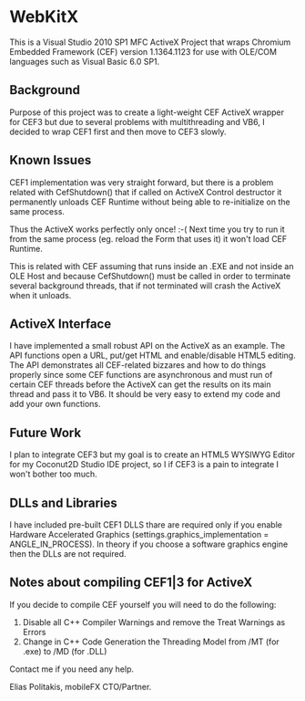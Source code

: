 WebKitX
=======

This is a Visual Studio 2010 SP1 MFC ActiveX Project that wraps Chromium Embedded Framework (CEF) version 1.1364.1123 for use with OLE/COM languages such as Visual Basic 6.0 SP1.

Background
----------
Purpose of this project was to create a light-weight CEF ActiveX wrapper for CEF3 but due to several problems with multithreading and VB6, I decided to wrap CEF1 first and then move to CEF3 slowly.

Known Issues
------------
CEF1 implementation was very straight forward, but there is a problem related with CefShutdown() that if called on ActiveX Control destructor it permanently unloads CEF Runtime without being able to re-initialize on the same process. 

Thus the ActiveX works perfectly only once! :-( Next time you try to run it from the same process (eg. reload the Form that uses it) it won't load CEF Runtime.

This is related with CEF assuming that runs inside an .EXE and not inside an OLE Host and because CefShutdown() must be called in order to terminate several background threads, that if not terminated will crash the ActiveX when it unloads.

ActiveX Interface
------------------
I have implemented a small robust API on the ActiveX as an example. The API functions open a URL, put/get HTML and enable/disable HTML5 editing. The API demonstrates all CEF-related bizzares and how to do things properly since some CEF functions are asynchronous and must run of certain CEF threads before the ActiveX can get the results on its main thread and pass it to VB6. It should be very easy to extend my code and add your own functions.

Future Work
-----------
I plan to integrate CEF3 but my goal is to create an HTML5 WYSIWYG Editor for my Coconut2D Studio IDE project, so I if CEF3 is a pain to integrate I won't bother too much.

DLLs and Libraries
------------------
I have included pre-built CEF1 DLLS thare are required only if you enable Hardware Accelerated Graphics (settings.graphics_implementation = ANGLE_IN_PROCESS). In theory if you choose a software graphics engine then the DLLs are not required.

Notes about compiling CEF1|3 for ActiveX
----------------------------------------
If you decide to compile CEF yourself you will need to do the following:
1. Disable all C++ Compiler Warnings and remove the Treat Warnings as Errors
2. Change in C++ Code Generation the Threading Model from /MT (for .exe) to /MD (for .DLL)

Contact me if you need any help.

Elias Politakis,
mobileFX CTO/Partner.

